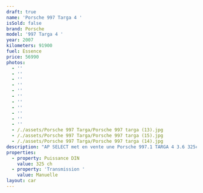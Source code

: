 ```yaml
---
draft: true
name: 'Porsche 997 Targa 4 '
isSold: false
brand: Porsche
model: '997 Targa 4 '
year: 2007
kilometers: 91900
fuel: Essence
price: 56990
photos:
  - ''
  - ''
  - ''
  - ''
  - ''
  - ''
  - ''
  - ''
  - ''
  - ''
  - ''
  - /./assets/Porsche 997 Targa/Porsche 997 targa (13).jpg
  - /./assets/Porsche 997 Targa/Porsche 997 targa (15).jpg
  - /./assets/Porsche 997 Targa/Porsche 997 targa (14).jpg
description: "AP SELECT met en vente une Porsche 997.1 TARGA 4 3.6 325ch boîte mécanique\nModèle du 01/2007 avec 91900km.\n\nCouleur Blanc Carrara metallic, intérieur cuir noir et surpiqûres grise.\n\nCarte grise française \U0001F1EB\U0001F1F7\n\nLe véhicule est en parfait état avec carnet complet et historique suivi.\n\nVendu avec une garantie complète 6 mois\n\nLes pneus et freins sont récents, aucun frais a prévoir.\n\nÉquipements et options :\n- Boîte mécanique 6\n- Échappement sport\n- Toit ouvrant électrique\n- Freinage sport étriers gris\n- Console centrale Blanc Carrera\n- Pack Chrono\n- Suspension PASM\n- Jantes 19\" Carrera S\n- Sièges confort\n- Sièges chauffants\n- Phares xénon +\n- Projecteurs de jour à LED\n- Fond de compteur blanc\n- Radars de recul\n- Régulateur de vitesse\n- Affichage multifonctions plus\n- Climatisation\n- Éclairage et essuie-glaces automatique\n- Rétroviseurs électriques et chauffants\n- Rétroviseurs int / ext Electrochrome\n- Éclairage d’ambiance\n\nDisponible et visible sur RDV pour acheteur sérieux.\n\nPossibilité d'une garantie 3, 6 ou 12 mois en supplément.\n\nRéalisation des démarches d'immatriculation.\n\nAP SELECT c'est des solutions de courtage et conciergerie sur mesure pour profiter librement de sa passion et de son patrimoine.\n\nPrenez le volant, AP SELECT s'occupe du reste."
properties:
  - property: Puissance DIN
    value: 325 ch
  - property: 'Transmission '
    value: Manuelle
layout: car
---
```


